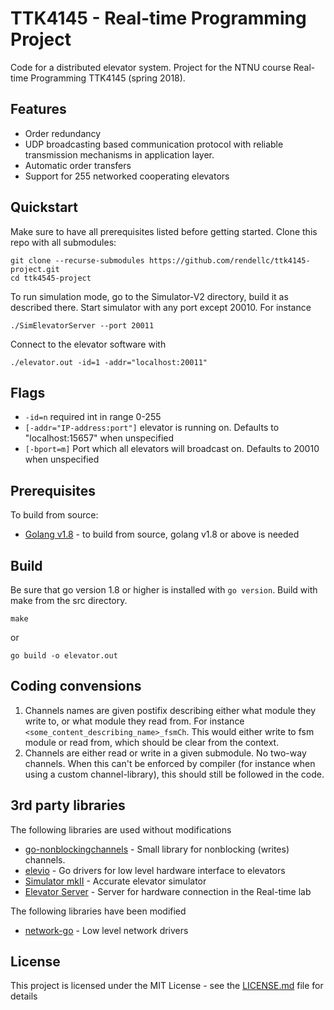 # TTK4145 - Real-time Programming Project

Code for a distributed elevator system. 
Project for the NTNU course Real-time Programming TTK4145 (spring 2018).

## Features
* Order redundancy
* UDP broadcasting based communication protocol with reliable transmission mechanisms in application layer.
* Automatic order transfers
* Support for 255 networked cooperating elevators

## Quickstart
Make sure to have all prerequisites listed before getting started. 
Clone this repo with all submodules:
```
git clone --recurse-submodules https://github.com/rendellc/ttk4145-project.git 
cd ttk4545-project
```
To run simulation mode, go to the Simulator-V2 directory, build it as described there. Start simulator with any port except 20010. For instance
```
./SimElevatorServer --port 20011
```
Connect to the elevator software with
```
./elevator.out -id=1 -addr="localhost:20011"
```
## Flags
* `-id=n` required int in range 0-255 
* `[-addr="IP-address:port"]` elevator is running on. Defaults to "localhost:15657" when unspecified
* `[-bport=m]` Port which all elevators will broadcast on. Defaults to 20010 when unspecified

## Prerequisites
To build from source:
* [Golang v1.8](https://golang.org/) - to build from source, golang v1.8 or above is needed

## Build
Be sure that go version 1.8 or higher is installed with ``go version``. Build with make from the src directory.
```
make
```
or
```
go build -o elevator.out
```

## Coding convensions
1. Channels names are given postifix describing either what module they write to, or what module they read from. For instance ``<some_content_describing_name>_fsmCh``. This would either write to fsm module or read from, which should be clear from the context. 
2. Channels are either read or write in a given submodule. No two-way channels. When this can't be enforced by compiler (for instance when using a custom channel-library), this should still be followed in the code. 

## 3rd party libraries
The following libraries are used without modifications
* [go-nonblockingchannels](https://github.com/hectane/go-nonblockingchan) - Small library for nonblocking (writes) channels. 
* [elevio](https://github.com/TTK4145/driver-go) - Go drivers for low level hardware interface to elevators
* [Simulator mkII](https://github.com/TTK4145/Simulator-v2/) - Accurate elevator simulator 
* [Elevator Server](https://github.com/TTK4145/elevator-server) - Server for hardware connection in the Real-time lab

The following libraries have been modified
* [network-go](https://github.com/TTK4145/Network-go) - Low level network drivers 

## License
This project is licensed under the MIT License - see the [LICENSE.md](LICENSE.md) file for details

